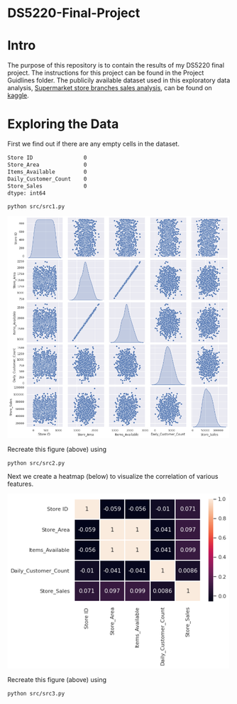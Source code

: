# DS5220-Final-Project

# Intro
The purpose of this repository is to contain the results of my DS5220 final project.  The instructions for this project can be found in the Project Guidlines folder.  The publicily available dataset used in this exploratory data analysis, [Supermarket store branches sales analysis](https://www.kaggle.com/datasets/surajjha101/stores-area-and-sales-data), can be found on [kaggle](https://www.kaggle.com/).

# Exploring the Data

First we find out  if there are any empty cells in the dataset.

```
Store ID                0
Store_Area              0
Items_Available         0
Daily_Customer_Count    0
Store_Sales             0
dtype: int64
```

```
python src/src1.py
```



<img src="figs/fig1.png" width="500">

Recreate this figure (above) using 

```
python src/src2.py
```

Next we create a heatmap (below) to visualize the correlation of various features.

<img src="figs/fig2.png" width="500">

Recreate this figure (above) using 

```
python src/src3.py
```
